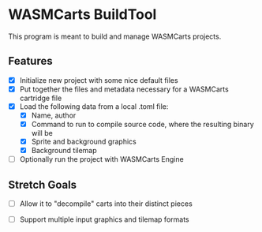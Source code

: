 
# WASMCarts BuildTool

This program is meant to build and manage WASMCarts projects.

## Features

- [X] Initialize new project with some nice default files
- [X] Put together the files and metadata necessary for a WASMCarts cartridge file
- [X] Load the following data from a local .toml file:
    - [X] Name, author
    - [X] Command to run to compile source code, where the resulting binary will be
    - [X] Sprite and background graphics
    - [X] Background tilemap
- [ ] Optionally run the project with WASMCarts Engine

## Stretch Goals

- [ ] Allow it to "decompile" carts into their distinct pieces
- [ ] Support multiple input graphics and tilemap formats

